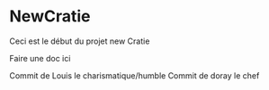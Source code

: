 # NewCratie

Ceci est le début du projet new Cratie

Faire une doc ici

Commit de Louis le charismatique/humble
Commit de doray le chef
